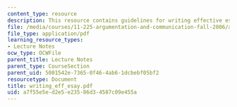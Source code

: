 ```yaml
---
content_type: resource
description: This resource contains guidelines for writing effective essays.
file: /media/courses/11-225-argumentation-and-communication-fall-2006/a7f55e5ed2e5e23586d34587c09e455a_writing_eff_esay.pdf
file_type: application/pdf
learning_resource_types:
- Lecture Notes
ocw_type: OCWFile
parent_title: Lecture Notes
parent_type: CourseSection
parent_uid: 5001542e-7365-0f46-4ab6-1dcbebf05bf2
resourcetype: Document
title: writing_eff_esay.pdf
uid: a7f55e5e-d2e5-e235-86d3-4587c09e455a
---
```

